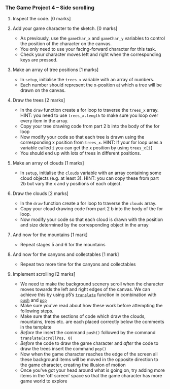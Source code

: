 ### The Game Project 4 – Side scrolling ###

1. Inspect the code. [0 marks]

2. Add your game character to the sketch. [0 marks]
	- As previously, use the
	`gameChar_x` and `gameChar_y` variables to control the position of
	the character  on the canvas.
	- You only need to use your facing-forward character for this task.
 	- Check your character moves left and right when the corresponding
     keys are pressed.

3. Make an array of tree positions [1 marks]
	- In `setup`, initialise the `trees_x` variable with an array of
	numbers.
	- Each number should represent the x-position at which a
   tree will be drawn on the canvas.

4. Draw the trees [2 marks]
	- In the `draw` function create a for loop to traverse the `trees_x` array.
	HINT: you need to use `trees_x.length` to make sure you loop over every item
	in the array.
	- Copy your tree drawing code from part 2 b into the body of the for loop
	- Now modify your code so that each tree is drawn using the corresponding x position
	from `trees_x`. HINT: If your for loop uses a variable called `i` you can get the x position by using `trees_x[i]`
	- You should end up with lots of trees in different positions.

5. Make an array of clouds [1 marks]
	- In `setup`, initialise the `clouds` variable with an array
	containing some cloud objects (e.g. at least 3). HINT: you can copy these
	from part 2b but vary the x and y positions of each object.

6. Draw the clouds [2 marks]
	- In the `draw` function create a for loop to traverse the `clouds` array.
	- Copy your cloud drawing code from part 2 b into the body of the for loop.
	- Now modify your code so that each cloud is drawn with the position and size determined by
	the corresponding object in the array

7. And now for the mountains [1 mark]
	- Repeat stages 5 and 6 for the mountains

8. And now for the canyons and collectables [1 mark]
	- Repeat two more time for the canyons and collectables

9. Implement scrolling [2 marks]
	- We need to make the background scenery scroll when the character moves towards
	the left and right edges of the canvas. We can achieve this by using p5’s [`translate`](https://p5js.org/reference/#/p5/translate) function in combination
	with [`push`](https://p5js.org/reference/#/p5/push) and [`pop`](https://p5js.org/reference/#/p5/pop)
	- Make sure you've read about how these work before attempting the following steps.
	- Make sure that the sections of code which draw the clouds, mountains, trees etc. are each placed correctly below the comments in the template
	- *Before* the insert the command `push()` followed by the command `translate(scrollPos, 0)`
	- *Before* the code to draw the game character and *after* the code to draw the trees insert the command `pop()`
	- Now when the game character reaches the edge of the screen all these background items will be moved in the opposite direction to the game character, creating the illusion of motion
	- Once you've got your head around what is going on, try adding more items in the 'off screen' space so that the game character has more game world to explore
